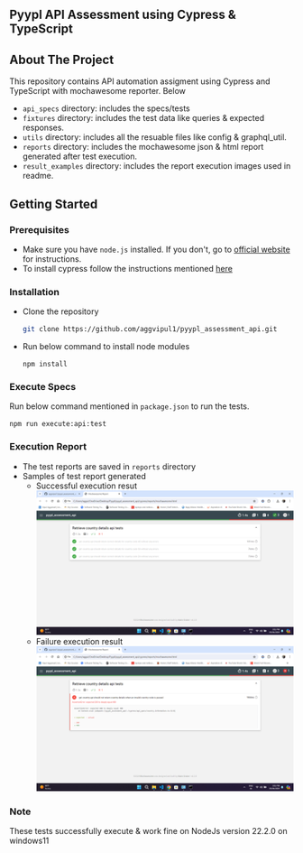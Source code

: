 ## Pyypl API Assessment using Cypress & TypeScript

## About The Project
This repository contains API automation assigment using Cypress and TypeScript with mochawesome reporter. Below
* `api_specs` directory: includes the specs/tests
* `fixtures` directory: includes the test data like queries & expected responses.
* `utils` directory: includes all the resuable files like config & graphql_util.
* `reports` directory: includes the mochawesome json & html report generated after test execution.
* `result_examples` directory: includes the report execution images used in readme.

## Getting Started
### Prerequisites
* Make sure you have `node.js` installed. If you don't, go to [official website](https://nodejs.org/en/download/) for instructions.
* To install cypress follow the instructions mentioned [here](https://docs.cypress.io/guides/getting-started/installing-cypress)

### Installation
* Clone the repository
   ```sh
   git clone https://github.com/aggvipul1/pyypl_assessment_api.git
   ```

* Run below command to install node modules
   ```shell
   npm install
   ```

### Execute Specs
Run below command mentioned in `package.json` to run the tests.
   ```shell
   npm run execute:api:test
   ```   
### Execution Report
* The test reports are saved in `reports` directory
* Samples of test report generated
  * Successful execution resut ![img.png](result_examples/passed_exe.png) 
  * Failure execution result ![img.png](result_examples/failed_exe.png) 

### Note
These tests successfully execute & work fine on NodeJs version 22.2.0 on windows11